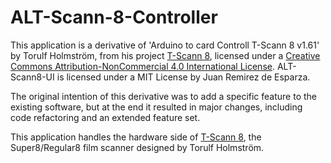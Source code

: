 # ALT-Scann-8-Controller

This application is a derivative of 'Arduino to card Controll T-Scann 8 v1.61' by Torulf Holmström, from his project [T-Scann 8](http://tscann8.torulf.com/index.html), licensed under a [Creative Commons Attribution-NonCommercial 4.0 International License](http://creativecommons.org/licenses/by-nc/4.0/). ALT-Scann8-UI is licensed under a MIT License by Juan Remirez de Esparza.

The original intention of this derivative was to add a specific feature to the existing software, but at the end it resulted in major changes, including code refactoring and an extended feature set. 

This application handles the hardware side of [T-Scann 8](http://tscann8.torulf.com/index.html), the Super8/Regular8 film scanner designed by Torulf Holmström.

